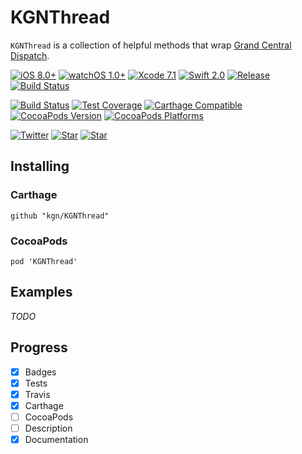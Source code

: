 # KGNThread

`KGNThread` is a collection of helpful methods that wrap [Grand Central Dispatch](https://en.wikipedia.org/wiki/Grand_Central_Dispatch).

[![iOS 8.0+](http://img.shields.io/badge/iOS-8.0%2B-blue.svg)]()
[![watchOS 1.0+](http://img.shields.io/badge/watchOS-1.0%2B-blue.svg)]()
[![Xcode 7.1](http://img.shields.io/badge/Xcode-7.0-blue.svg)]()
[![Swift 2.0](http://img.shields.io/badge/Swift-2.0-blue.svg)]()
[![Release](https://img.shields.io/github/release/kgn/KGNThread.svg)](/releases)
[![Build Status](http://img.shields.io/badge/License-MIT-lightgrey.svg)](/LICENSE)

[![Build Status](https://travis-ci.org/kgn/KGNThread.svg)](https://travis-ci.org/kgn/KGNThread)
[![Test Coverage](http://img.shields.io/badge/Tests-100%25-green.svg)]()
[![Carthage Compatible](https://img.shields.io/badge/Carthage-Compatible-4BC51D.svg)](https://github.com/Carthage/Carthage)
[![CocoaPods Version](https://img.shields.io/cocoapods/v/KGNThread.svg)](https://cocoapods.org/pods/KGNThread)
[![CocoaPods Platforms](https://img.shields.io/cocoapods/p/KGNThread.svg)](https://cocoapods.org/pods/KGNThread)

[![Twitter](https://img.shields.io/badge/Twitter-@iamkgn-55ACEE.svg)](http://twitter.com/iamkgn)
[![Star](https://img.shields.io/github/followers/kgn.svg?style=social&label=Follow%20%40kgn)](https://github.com/kgn)
[![Star](https://img.shields.io/github/stars/kgn/KGNThread.svg?style=social&label=Star)](https://github.com/kgn/KGNThread)

## Installing

### Carthage
```
github "kgn/KGNThread"
```

### CocoaPods
```
pod 'KGNThread'
```

## Examples

*TODO*

## Progress
- [X] Badges
- [X] Tests
- [X] Travis
- [X] Carthage
- [ ] CocoaPods
- [ ] Description
- [X] Documentation
